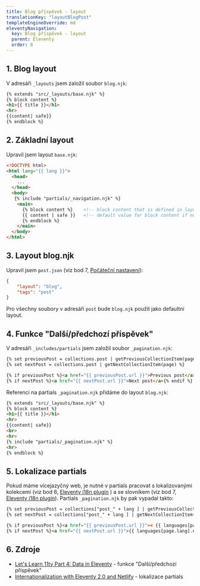 ```yaml
---
title: Blog příspěvek - layout
translationKey: "layoutBlogPost"
templateEngineOverride: md
eleventyNavigation:
  key: Blog příspěvek - layout
  parent: Eleventy
  order: 8
---
```

## 1. Blog layout
V adresáři `_layouts` jsem založil soubor `blog.njk`:
```html
{% extends "src/_layouts/base.njk" %} 
{% block content %}
<h1>{{ title }}</h1>
<hr>
{{content| safe}}
{% endblock %}
```

## 2. Základní layout
Upravil jsem layout `base.njk`:
```html
<!DOCTYPE html>
<html lang="{{ lang }}">
  <head>
    ...
  </head>
  <body>
   {% include "partials/_navigation.njk" %}
    <main>
      {% block content %}    <!-- block content that is defined in layouts extending base.njk -->
      {{ content | safe }}   <!-- default value for block content if not defined in extending layouts (can be empty) -->
      {% endblock %}    
    </main>
  </body>
</html>
```

## 3. Layout blog.njk
Upravil jsem `post.json` (viz bod 7, [Počáteční nastavení](/cs/note/eleventy/pocatecni-nastaveni/)): 
```json
{
    "layout": "blog",
    "tags": "post"  
}
```
Pro všechny soubory v adresáři `post` bude `blog.njk` použit jako defaultní layout.

## 4. Funkce "Další/předchozí příspěvek" 
V adresáři `_includes/partials` jsem založil soubor `_pagination.njk`:
```html
{% set previousPost = collections.post | getPreviousCollectionItem(page) %}
{% set nextPost = collections.post | getNextCollectionItem(page) %}

{% if previousPost %}<a href="{{ previousPost.url }}">Previous post</a>{% endif %}<br>
{% if nextPost %}<a href="{{ nextPost.url }}">Next post</a>{% endif %}
```
Referenci na partials `_pagination.njk` přidáme do layout `blog.njk`:
```html
{% extends "src/_layouts/base.njk" %} 
{% block content %}
<h1>{{ title }}</h1>
<hr>
{{content| safe}}
<br>
<hr>
{% include "partials/_pagination.njk" %}
<hr>
{% endblock %}
```

## 5. Lokalizace partials
Pokud máme vícejazyčný web, je nutné v partials pracovat s lokalizovanými kolekcemi (viz bod 6, [Eleventy i18n plugin](/cs/note/eleventy/eleventy-i18n-plugin) ) a se slovníkem (viz bod 7, [Eleventy i18n plugin](/cs/note/eleventy/eleventy-i18n-plugin)). Partials `_pagination.njk` by pak vypadal takto:
```html
{% set previousPost = collections["post_" + lang ] | getPreviousCollectionItem(page) %}  <!-- localised collection -->
{% set nextPost = collections["post_" + lang ] | getNextCollectionItem(page) %}          <!-- localised collection -->

{% if previousPost %}<a href="{{ previousPost.url }}">< {{ languages[page.lang].previousPostText }}</a>{% endif %} <!-- language dictionary -->
{% if nextPost %}<a href="{{ nextPost.url }}">{{ languages[page.lang].nextPostText }} ></a>{% endif %}             <!-- language dictionary -->
```

## 6. Zdroje
- [Let's Learn 11ty Part 4: Data in Eleventy](https://dev.to/psypher1/lets-learn-11ty-part-4-data-in-eleventy-6mo) - funkce "Další/předchozí příspěvek"
- [Internationalization with Eleventy 2.0 and Netlify](https://www.lenesaile.com/en/blog/internationalization-with-eleventy-20-and-netlify/#global-data) - lokalizace partials
